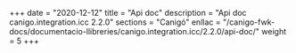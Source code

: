 +++
date        = "2020-12-12"
title       = "Api doc"
description = "Api doc canigo.integration.icc 2.2.0"
sections    = "Canigó"
enllac		= "/canigo-fwk-docs/documentacio-llibreries/canigo.integration.icc/2.2.0/api-doc/"
weight		= 5
+++
